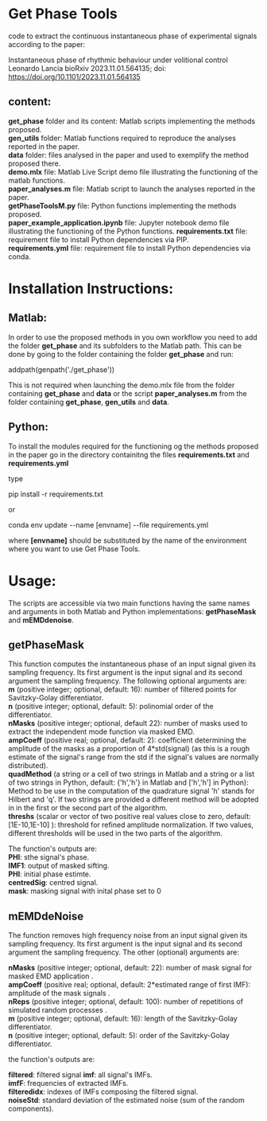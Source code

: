 # Get Phase Tools
code to extract the continuous instantaneous phase of experimental signals according to the paper: 

Instantaneous phase of rhythmic behaviour under volitional control
Leonardo Lancia
bioRxiv 2023.11.01.564135; doi: https://doi.org/10.1101/2023.11.01.564135

## content:

**get_phase** folder and its content: Matlab scripts implementing the methods proposed.  
**gen_utils** folder: Matlab functions required to reproduce the analyses reported in the paper.  
**data** folder: files analysed in the paper and used to exemplify the method proposed there.  
**demo.mlx** file: Matlab Live Script demo file illustrating the functioning of the matlab functions.  
**paper_analyses.m** file: Matlab script to launch the analyses reported in the paper.  
**getPhaseToolsM.py** file: Python functions implementing the methods proposed.  
**paper_example_application.ipynb** file: Jupyter notebook demo file illustrating the functioning of the Python functions.
**requirements.txt** file: requirement file to install Python dependencies via PIP.  
**requirements.yml** file: requirement file to install Python dependencies via conda.  


# Installation Instructions:

## Matlab:

In order to use the proposed methods in you own workflow you need to add the folder **get_phase** and its subfolders to the Matlab path. This can be done by going to the folder containing the folder **get_phase** and run:

addpath(genpath('./get_phase'))

This is not required when launching the demo.mlx file from the folder containing **get_phase** and **data** or the script **paper_analyses.m** from the folder containing **get_phase**, **gen_utils** and **data**.
 

## Python:  
To install the modules required for the functioning og the methods proposed in the paper
go in the directory containitng the files **requirements.txt** and **requirements.yml**

type 

pip install -r requirements.txt

or

conda env update --name [envname] --file requirements.yml

where **[envname]** should be substituted by the name of the environment where you want to use Get Phase Tools.

# Usage: 
The scripts are accessible via two main functions having the same names and arguments in both Matlab and Python implementations: **getPhaseMask** and **mEMDdenoise**.

## getPhaseMask
This function computes the instantaneous phase of an input signal given its sampling frequency.
Its first argument is the input signal and its second argument the sampling frequency. The following optional arguments are:  
**m** (positive integer; optional, default: 16): number of filtered points for Savitzky-Golay differentiator.  
**n** (positive integer; optional, default: 5): polinomial order of the differentiator.  
**nMasks** (positive integer; optional, default 22): number of masks used to extract the independent mode function via masked EMD.  
**ampCoeff** (positive real; optional, default: 2): coefficient determining the amplitude of the masks as a proportion of 4*std(signal) (as this is a rough estimate of the signal's range from the std if the signal's values are normally distributed).  
**quadMethod** (a string or a cell of two strings in Matlab and a string or a list of two strings in Python, default: {'h','h'} in Matlab and ['h','h'] in Python): Method to be use in the computation of the quadrature signal 'h' stands for Hilbert and 'q'. If two strings are provided a different method will be adopted in in the first or the second part of the algorithm.  
**threshs** (scalar or vector of two positive real values close to zero, default: [1E-10,1E-10]  ): threshold for refined amplitude normalization. If two values, different thresholds will be used in the two parts of the algorithm.  

The function's outputs are:  
**PHI**: sthe signal's phase.  
**IMF1**: output of masked sifting.  
**PHI**: initial phase estimte.  
**centredSig**: centred signal.  
**mask**: masking signal with inital phase set to 0


## mEMDdeNoise
The function removes high frequency noise from an input signal given its sampling frequency.
Its first argument is the input signal and its second argument the sampling frequency. The other (optional) arguments are:  

**nMasks** (positive integer; optional, default: 22): number of mask signal for masked EMD application .  
**ampCoeff** (positive real; optional, default: 2*estimated range of first IMF): amplitude of the mask signals .  
**nReps** (positive integer; optional, default: 100): number of repetitions of simulated random processes .  
**m** (positive integer; optional, default: 16): length of the Savitzky-Golay differentiator.  
**n** (positive integer; optional, default: 5): order of the Savitzky-Golay differentiator.

the function's outputs are:  

**filtered**: filtered signal
**imf**: all signal's IMFs.  
**imfF**: frequencies of extracted IMFs.  
**filteredidx**: indexes of IMFs composing the filtered signal.  
**noiseStd**: standard deviation of the estimated noise (sum of the random components).

